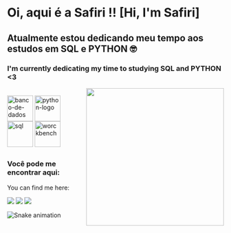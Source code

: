 
# Oi, aqui é a Safiri !! [Hi, I'm Safiri]
## Atualmente estou dedicando meu tempo aos estudos em SQL e PYTHON :nerd_face:
### I'm currently dedicating my time to studying SQL and PYTHON <3

<img alt="" height="320" width="320" src="https://image.freepik.com/free-vector/custom-style-script-website-optimization-coding-software-development-female-programmer-cartoon-character-working-adding-javascript-css-code-vector-isolated-concept-metaphor-illustration_335657-2789.jpg" align="right" width="300">


 <div style="display: inline_block"><br>
  <img align="center" alt="banco-de-dados" height="60" width="60" src="https://encrypted-tbn0.gstatic.com/images?q=tbn:ANd9GcSsskeYBIrMtr_ELfn6mpKuPem-h-5ffH1bbA&usqp=CAU">
    <img align="center" alt="python-logo" height="60" width="60" src="https://upload.wikimedia.org/wikipedia/commons/thumb/c/c3/Python-logo-notext.svg/1869px-Python-logo-notext.svg.png">
  <img align="center" alt="sql" height="60" width="60" src="https://www.svgrepo.com/show/303229/microsoft-sql-server-logo.svg">
 <img align="center" alt="worckbench" height="60" width="60" src="https://www.freepnglogos.com/uploads/logo-mysql-png/logo-mysql-how-setup-mysql-workbench-database-for-wordpress-20.png">
  </div>
  
##
### Você pode me encontrar aqui:
You can find me here:
<div> 
    <a href="https://instagram.com/safiri-montano" target="_blank"><img src="https://img.shields.io/badge/-Instagram-%23E4405F?style=for-the-badge&logo=instagram&logoColor=white" target="_blank"></a>
 	  <a href = "mailto:safiridias@gmail.com"><img src="https://img.shields.io/badge/-Gmail-%23333?style=for-the-badge&logo=gmail&logoColor=white" target="_blank"></a>
  <a href="www.linkedin.com/in/safiri-montano" target="_blank"><img src="https://img.shields.io/badge/-LinkedIn-%230077B5?style=for-the-badge&logo=linkedin&logoColor=white" target="_blank"></a> 
 
  
 
</div>

![Snake animation](https://res.cloudinary.com/practicaldev/image/fetch/s--E4gnEuy_--/c_limit%2Cf_auto%2Cfl_progressive%2Cq_66%2Cw_880/https://dev-to-uploads.s3.amazonaws.com/uploads/articles/233m04x0r0lv60payria.gif)
